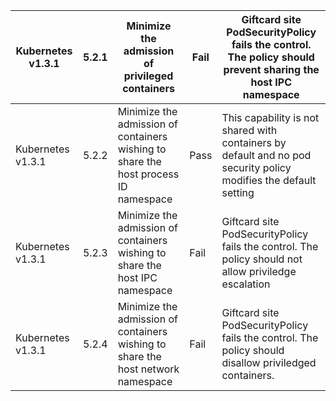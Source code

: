 | Kubernetes v1.3.1 | 5.2.1 | Minimize the admission of privileged containers                                     | Fail | Giftcard site PodSecurityPolicy fails the control. The policy should prevent sharing the host IPC namespace      |
|-------------------|-------|-------------------------------------------------------------------------------------|------|------------------------------------------------------------------------------------------------------------------|
| Kubernetes v1.3.1 | 5.2.2 | Minimize the admission of containers wishing to share the host process ID namespace | Pass | This capability is not shared with containers by default and no pod security policy modifies the default setting |
| Kubernetes v1.3.1 | 5.2.3 | Minimize the admission of containers wishing to share the host IPC namespace        | Fail | Giftcard site PodSecurityPolicy fails the control. The policy should not allow priviledge escalation             |
| Kubernetes v1.3.1 | 5.2.4 | Minimize the admission of containers wishing to share the host network namespace    | Fail | Giftcard site PodSecurityPolicy fails the control. The policy should disallow priviledged containers.            |
